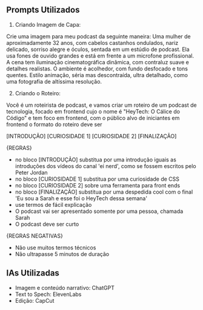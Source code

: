 ## Prompts Utilizados ##

1. Criando Imagem de Capa:

Crie uma imagem para meu podcast da seguinte maneira: Uma mulher de aproximadamente 32 anos, com cabelos castanhos ondulados, nariz delicado, sorriso alegre e óculos, sentada em um estúdio de podcast. Ela usa fones de ouvido grandes e está em frente a um microfone profissional. A cena tem iluminação cinematográfica dinâmica, com contraluz suave e detalhes realistas. O ambiente é acolhedor, com fundo desfocado e tons quentes. Estilo animação, séria mas descontraída, ultra detalhado, como uma fotografia de altíssima resolução.

2. Criando o Roteiro:

Você é um roteirista de podcast, e vamos criar um roteiro de um podcast de tecnologia, focado em frontend cujo o nome é "HeyTech: O Cálice do Código" e tem foco em frontend, com o público alvo de iniciantes em frontend o formato do roteiro deve ser 

[INTRODUÇÃO] 
[CURIOSIDADE 1] 
[CURIOSIDADE 2] 
[FINALIZAÇÃO] 

{REGRAS} 
- no bloco [INTRODUÇÃO] substitua por uma introdução iguais as introduções dos vídeos do canal 'ei nerd', como se fossem escritos pelo Peter Jordan 
- no bloco [CURIOSIDADE 1] substitua por uma curiosidade de CSS 
- no bloco [CURIOSIDADE 2] sobre uma ferramenta para front ends 
- no bloco [FINALIZAÇÃO] substitua por uma despedida cool com o final 'Eu sou a Sarah e esse foi o HeyTech dessa semana' 
- use termos de fácil explicação 
- O podcast vai ser apresentado somente por uma pessoa, chamada Sarah 
- O podcast deve ser curto 

{REGRAS NEGATIVAS} 
- Não use muitos termos técnicos 
- Não ultrapasse 5 minutos de duração

## IAs Utilizadas ##

- Imagem e conteúdo narrativo: ChatGPT
- Text to Spech: ElevenLabs
- Edição: CapCut